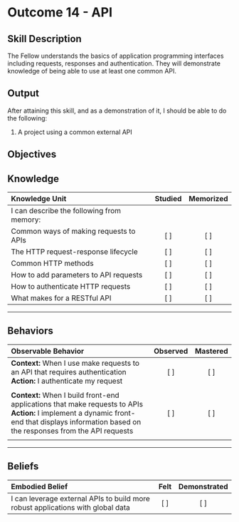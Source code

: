 # Outcome 14 - API

**Skill Description**
----------
The Fellow understands the basics of application programming interfaces including requests, responses and authentication.  They will demonstrate knowledge of being able to use at least one common API.

**Output**
----------
After attaining this skill, and as a demonstration of it, I should be able to do the following:

1. A project using a common external API


**Objectives**
----------
## **Knowledge**


| Knowledge Unit   |      Studied      | Memorized |
|:-------------|:------------------:|:--------:|
| I can describe the following from memory: | | |
| Common ways of making requests to APIs | [ ] | [ ]  |
| The HTTP request-response lifecycle | [ ] | [ ]  |
| Common HTTP methods | [ ] | [ ]  |
| How to add parameters to API requests | [ ] | [ ]  |
| How to authenticate HTTP requests | [ ] | [ ]  |
| What makes for a RESTful API | [ ] | [ ]  |



----------


## **Behaviors**

| Observable Behavior   |      Observed      | Mastered |
|:-------------|:------------------:|:--------:|
| **Context:** When I use make requests to an API that requires authentication **Action:** I authenticate my request | [ ] | [ ] |
| | | |
| **Context:** When I build front-end applications that make requests to APIs **Action:** I implement a dynamic front-end that displays information based on the responses from the API requests | [ ] | [ ] |
| | | |


----------


## **Beliefs**


| Embodied Belief   |      Felt      | Demonstrated |
|:-------------|:------------------:|:--------:|
| I can leverage external APIs to build more robust applications with global data | [ ] | [ ] |

